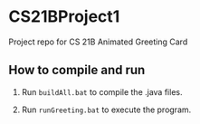 # CS21BProject1

Project repo for CS 21B Animated Greeting Card

## How to compile and run

1. Run `buildAll.bat` to compile the .java files.

2. Run `runGreeting.bat` to execute the program.
